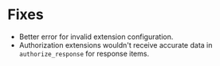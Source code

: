 # Fixes

- Better error for invalid extension configuration.
- Authorization extensions wouldn't receive accurate data in `authorize_response` for response items.
